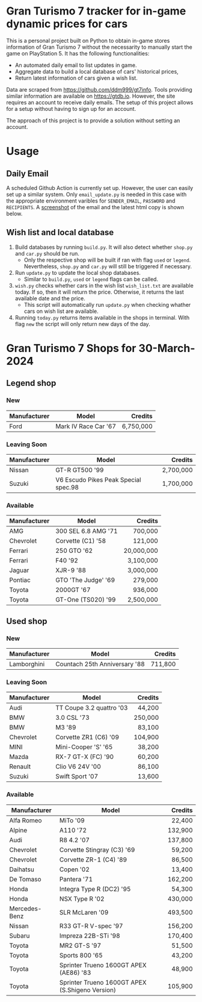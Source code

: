 # Gran Turismo 7 tracker for in-game dynamic prices for cars

This is a personal project built on Python to obtain in-game stores information of Gran Turismo 7 without the necessarity to manually start the game on PlayStation 5. It has the following functionalities:

- An automated daily email to list updates in game.
- Aggregate data to build a local database of cars' historical prices,
- Return latest information of cars given a wish list.

Data are scraped from https://github.com/ddm999/gt7info. Tools providing similar information are available on https://gtdb.io. However, the site requires an account to receive daily emails. The setup of this project allows for a setup without having to sign up for an account.

The approach of this project is to provide a solution without setting an account.

# Usage

## Daily Email

A scheduled Github Action is currently set up. However, the user can easily set up a similar system. Only `email_update.py` is needed in this case with the appropriate environment varibles for `SENDER_EMAIL`, `PASSWORD` and `RECIPIENTS`. A [screenshot](https://raw.githubusercontent.com/marcohoucheng/Gran-Turismo-7-Price-Tracker/main/data/email_screenshot.png) of the email and the latest html copy is shown below.

## Wish list and local database

1. Build databases by running `build.py`. It will also detect whether `shop.py` and `car.py` should be run.
    - Only the respective shop will be built if ran with flag `used` or `legend`. Nevertheless, `shop.py` and `car.py` will still be triggered if necessary.
2. Run `update.py` to update the local shop databases.
    - Similar to `build.py`, `used` or `legend` flags can be called.
3. `wish.py` checks whether cars in the wish list `wish_list.txt` are available today. If so, then it will return the price. Otherwise, it returns the last available date and the price.
    - This script will automatically run `update.py` when checking whather cars on wish list are available.
4. Running `today.py` returns items available in the shops in terminal. With flag `new` the script will only return new days of the day.


# Gran Turismo 7 Shops for 30-March-2024



## Legend shop

### New
 | Manufacturer | Model | Credits |
 | --- | --- | --: |
|Ford|Mark IV Race Car '67|6,750,000|

### Leaving Soon
 | Manufacturer | Model | Credits |
 | --- | --- | --: |
|Nissan|GT-R GT500 '99|2,700,000|
|Suzuki|V6 Escudo Pikes Peak Special spec.98|1,700,000|

### Available
 | Manufacturer | Model | Credits |
 | --- | --- | --: |
|AMG|300 SEL 6.8 AMG '71|700,000|
|Chevrolet|Corvette (C1) '58|121,000|
|Ferrari|250 GTO '62|20,000,000|
|Ferrari|F40 '92|3,100,000|
|Jaguar|XJR-9 '88|3,000,000|
|Pontiac|GTO 'The Judge' '69|279,000|
|Toyota|2000GT '67|936,000|
|Toyota|GT-One (TS020) '99|2,500,000|


## Used shop

### New
 | Manufacturer | Model | Credits |
 | --- | --- | --: |
|Lamborghini|Countach 25th Anniversary '88|711,800|

### Leaving Soon
 | Manufacturer | Model | Credits |
 | --- | --- | --: |
|Audi|TT Coupe 3.2 quattro '03|44,200|
|BMW|3.0 CSL '73|250,000|
|BMW|M3 '89|83,100|
|Chevrolet|Corvette ZR1 (C6) '09|104,900|
|MINI|Mini-Cooper 'S' '65|38,200|
|Mazda|RX-7 GT-X (FC) '90|60,200|
|Renault|Clio V6 24V '00|86,100|
|Suzuki|Swift Sport '07|13,600|

### Available
 | Manufacturer | Model | Credits |
 | --- | --- | --: |
|Alfa Romeo|MiTo '09|22,400|
|Alpine|A110 '72|132,900|
|Audi|R8 4.2 '07|137,800|
|Chevrolet|Corvette Stingray (C3) '69|59,200|
|Chevrolet|Corvette ZR-1 (C4) '89|86,500|
|Daihatsu|Copen '02|13,400|
|De Tomaso|Pantera '71|162,200|
|Honda|Integra Type R (DC2) '95|54,300|
|Honda|NSX Type R '02|430,000|
|Mercedes-Benz|SLR McLaren '09|493,500|
|Nissan|R33 GT-R V-spec '97|156,200|
|Subaru|Impreza 22B-STi '98|170,400|
|Toyota|MR2 GT-S '97|51,500|
|Toyota|Sports 800 '65|43,200|
|Toyota|Sprinter Trueno 1600GT APEX (AE86) '83|48,900|
|Toyota|Sprinter Trueno 1600GT APEX (S.Shigeno Version)|105,900|

